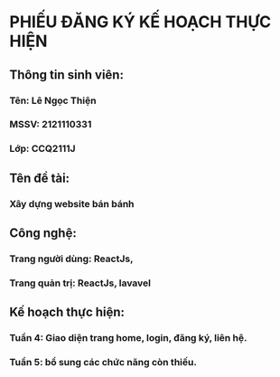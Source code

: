 <!-- Chu thich -->
<!-- Chú thích -->
# PHIẾU ĐĂNG KÝ KẾ HOẠCH THỰC HIỆN
## Thông tin sinh viên:
### Tên: Lê Ngọc Thiện 
### MSSV: 2121110331
### Lớp: CCQ2111J

## Tên đề tài:
### Xây dựng website bán bánh

## Công nghệ: 
### Trang người dùng: ReactJs,
### Trang quản trị: ReactJs, lavavel

## Kế hoạch thực hiện:
### Tuần 4: Giao diện trang home, login, đăng ký, liên hệ.
### Tuần 5: bổ sung các chức năng còn thiếu.
